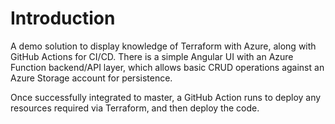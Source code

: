 # Introduction

A demo solution to display knowledge of Terraform with Azure, along with GitHub Actions for CI/CD. There is a simple Angular UI 
with an Azure Function backend/API layer, which allows basic CRUD operations against an Azure Storage account for persistence.

Once successfully integrated to master, a GitHub Action runs to deploy any resources required via Terraform, and then deploy the code. 